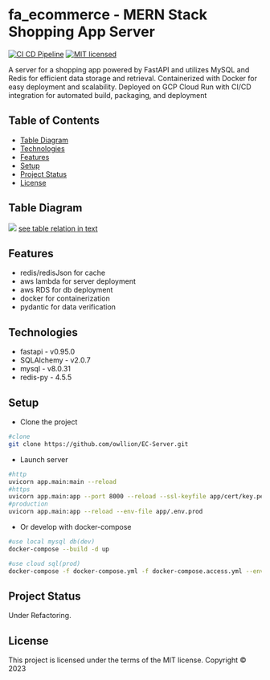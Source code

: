 ﻿# fa_ecommerce - MERN Stack Shopping App Server
 
[![CI CD Pipeline](https://github.com/owllion/fa_ecommerce/actions/workflows/main.yml/badge.svg)](https://github.com/owllion/fa_ecommerce/actions/workflows/main.yml)
[![MIT licensed][shield-license]](#)

[shield-license]: https://img.shields.io/badge/license-MIT-blue.svg

A server for a shopping app powered by FastAPI and utilizes MySQL and Redis for efficient data storage and retrieval. Containerized with Docker for easy deployment and scalability. 
Deployed on GCP Cloud Run with CI/CD integration for automated build, packaging, and deployment

## Table of Contents
- [Table Diagram](#table-diagram)
- [Technologies](#technologies)
- [Features](#features)
- [Setup](#setup)
- [Project Status](#project-status)
- [License](#license)

## Table Diagram
![](https://res.cloudinary.com/azainseong/image/upload/v1684509215/3183D9FE-849C-4815-AACB-6A7089BCCAE4_nacgr5.jpg)
[see table relation in text](https://kaput-hose-1ba.notion.site/fastapi-ecommerce-project-Table-Relationships-bdd84cf011fd49f39fcbc1c57cf05326)

## Features
- redis/redisJson for cache
- aws lambda for server deployment
- aws RDS for db deployment
- docker for containerization
- pydantic for data verification

## Technologies

- fastapi - v0.95.0
- SQLAlchemy - v2.0.7
- mysql - v8.0.31
- redis-py - 4.5.5

## Setup
- Clone the project
```sh
#clone
git clone https://github.com/owllion/EC-Server.git
```

- Launch server
```sh
#http
uvicorn app.main:main --reload  
#https
uvicorn app.main:app --port 8000 --reload --ssl-keyfile app/cert/key.pem --ssl-certfile app/cert/cert.pem 
#production
uvicorn app.main:app --reload --env-file app/.env.prod 
```

- Or develop with docker-compose
```sh
#use local mysql db(dev)
docker-compose --build -d up 

#use cloud sql(prod)
docker-compose -f docker-compose.yml -f docker-compose.access.yml --env-file=.env.prod  up -d --build #production
```

## Project Status
Under Refactoring.

## License

This project is licensed under the terms of the MIT license.
Copyright &copy; 2023

